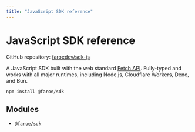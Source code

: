 ```yaml
---
title: "JavaScript SDK reference"
---
```


# JavaScript SDK reference

GitHub repository: [faroedev/sdk-js](https://github.com/faroedev/sdk-js)

A JavaScript SDK built with the web standard [Fetch API](https://developer.mozilla.org/en-US/docs/Web/API/Fetch_API). Fully-typed and works with all major runtimes, including Node.js, Cloudflare Workers, Deno, and Bun.

```
npm install @faroe/sdk
```

## Modules

- [`@faroe/sdk`](/api-reference/sdk-js/main)
